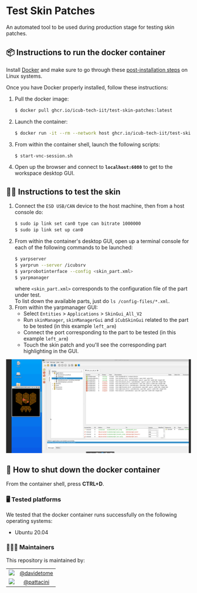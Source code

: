 Test Skin Patches
=================

An automated tool to be used during production stage for testing skin patches.

## 📦 Instructions to run the docker container
Install [Docker](https://www.docker.com) and make sure to go through these [post-installation steps](https://docs.docker.com/engine/install/linux-postinstall/) on Linux systems.

Once you have Docker properly installed, follow these instructions:
1. Pull the docker image:
    ```sh
    $ docker pull ghcr.io/icub-tech-iit/test-skin-patches:latest
    ```
2. Launch the container:
    ```sh
    $ docker run -it --rm --network host ghcr.io/icub-tech-iit/test-skin-patches:latest
    ```
3. From within the container shell, launch the following scripts:
    ```sh
    $ start-vnc-session.sh
    ```
4. Open up the browser and connect to **`localhost:6080`** to get to the workspace desktop GUI.

## 🖐🏻 Instructions to test the skin
1. Connect the `ESD USB/CAN` device to the host machine, then from a host console do:
    ```sh
    $ sudo ip link set can0 type can bitrate 1000000
    $ sudo ip link set up can0
    ```
2. From within the container's desktop GUI, open up a terminal console for each of the following commands to be launched:
    ```sh
    $ yarpserver
    $ yarprun --server /icubsrv
    $ yarprobotinterface --config <skin_part.xml>
    $ yarpmanager
    ```
    where `<skin_part.xml>` corresponds to the configuration file of the part under test.\
    To list down the available parts, just do `ls /config-files/*.xml`.
3. From within the yarpmanager GUI:
    - Select `Entities` > `Applications` > `SkinGui_All_V2`
    - Run `skinManager`, `skinManagerGui` and `iCubSkinGui` related to the part to be tested (in this example `left_arm`)
    - Connect the port corresponding to the part to be tested (in this example `left_arm`)
    - Touch the skin patch and you'll see the corresponding part highlighting in the GUI.

![test-skin](./assets/test-skin.png)

## 🔘 How to shut down the docker container
From the container shell, press **CTRL+D**.

### 🖥 Tested platforms
We tested that the docker container runs successfully on the following operating systems:
- Ubuntu 20.04
 
### 👨🏻‍💻 Maintainers
This repository is maintained by:

| | |
|:---:|:---:|
| [<img src="https://github.com/davidetome.png" width="40">](https://github.com/davidetome) | [@davidetome](https://github.com/davidetome) |
| [<img src="https://github.com/pattacini.png" width="40">](https://github.com/pattacini) | [@pattacini](https://github.com/pattacini) |
